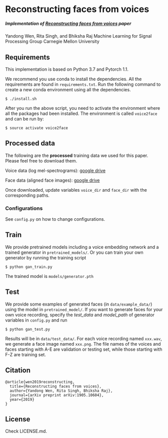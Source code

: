# Reconstructing faces from voices

##### Implementation of [Reconstructing faces from voices](https://arxiv.org/abs/1905.10604) paper 
Yandong Wen, Rita Singh, and Bhiksha Raj
Machine Learning for Signal Processing Group
Carnegie Mellon University

## Requirements

This implementation is based on Python 3.7 and Pytorch 1.1. 

We recommend you use conda to install the dependencies. All the requirements are found in `requirements.txt`. Run the following command to create a new conda environment using all the dependencies. 

```
$ ./install.sh
```

After you run the above script, you need to activate the environment where all the packages had been installed. The environment is called `voice2face` and can be run by:

```
$ source activate voice2face
```

## Processed data

The following are the **processed** training data we used for this paper. Please feel free to download them. 

Voice data (log mel-spectrograms): [google drive](https://drive.google.com/open?id=1T5Mv_7FC2ZfrjQu17Rn9E24IOgdii4tj)

Face data (aligned face images): [google drive](https://drive.google.com/open?id=1qmxGwW5_lNQbTqwW81yPObJ-S-n3rpXp)

Once downloaded, update variables `voice_dir` and `face_dir` with the corresponding paths. 

### Configurations 

See `config.py` on how to change configurations. 

## Train
We provide pretrained models including a voice embedding network and a trained generator in `pretrained_models/`. Or you can train your own generator by running the training script
```
$ python gan_train.py
```
The trained model is `models/generator.pth`

## Test
We provide some examples of generated faces (in `data/example_data/`) using the model in `pretrained_model/`.
If you want to generate faces for your own voice recording, specify the *test_data* and *model_path* of generator variables in `config.py` and run
```
$ python gan_test.py
``` 

Results will be in `data/test_data/`. For each voice recording named `xxx.wav`, we generate a face image named `xxx.png`.
The file names of the voices and faces starting with A-E are validation or testing set, while those starting with F-Z are training set.

## Citation

	@article{wen2019reconstructing,
	  title={Reconstructing faces from voices},
	  author={Yandong Wen, Rita Singh, Bhiksha Raj},
	  journal={arXiv preprint arXiv:1905.10604},
	  year={2019}
	}

## License 

Check LICENSE.md. 

